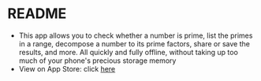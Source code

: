 # README
- This app allows you to check whether a number is prime, list the primes in a range, decompose a number to its prime factors, share or save the results, and more. All quickly and fully offline, without taking up too much of your phone's precious storage memory
- View on App Store: click [here](https://apps.apple.com/us/developer/daniel-springer/id1402417666)